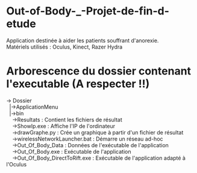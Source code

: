 # Out-of-Body-_-Projet-de-fin-d-etude

Application destinée à aider les patients souffrant d'anorexie.  
Matériels utilisés : Oculus, Kinect, Razer Hydra


# Arborescence du dossier contenant l'executable (A respecter !!)
-> Dossier  
&nbsp; |->ApplicationMenu  
&nbsp;    |->bin  
&nbsp; &nbsp; 	->Resultats : Contient les fichiers de résultat  
&nbsp; &nbsp; 	->ShowIp.exe : Affiche l'IP de l'ordinateur  
&nbsp; &nbsp; 	->drawGraphe.py : Crée un graphique à partir d'un fichier de résultat  
&nbsp; &nbsp; 	->wirelessNetworkLauncher.bat : Démarre un réseau ad-hoc  
&nbsp; &nbsp; 	->Out_Of_Body_Data : Données de l'exécutable de l'application  
&nbsp; &nbsp; 	->Out_Of_Body.exe : Exécutable de l'application  
&nbsp; &nbsp; 	->Out_Of_Body_DirectToRift.exe : Exécutable de l'application adapté à l'Oculus  
